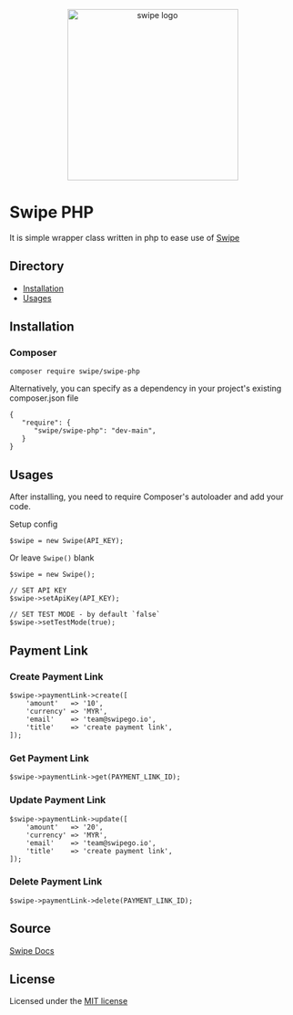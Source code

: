 
<p align="center">
  <a href="https://swipego.io" target="_blank" rel="swipego.io">
    <img width="300" src="https://swipego.io/wp-content/uploads/2021/09/Swipe-Logo-e1632970216985.png" alt="swipe logo">
  </a>
</p>

# Swipe PHP

It is simple wrapper class written in php to ease use of [Swipe](https://swipego.io) 

## Directory
* [Installation](#installation)
* [Usages](#usages)

## Installation

### Composer
```
composer require swipe/swipe-php
```
Alternatively, you can specify as a dependency in your project's existing composer.json file
```
{
   "require": {
      "swipe/swipe-php": "dev-main",
   }
}
```


## Usages
After installing, you need to require Composer's autoloader and add your code.

Setup config
```$xslt
$swipe = new Swipe(API_KEY);
```

Or leave `Swipe()` blank
```
$swipe = new Swipe();

// SET API KEY
$swipe->setApiKey(API_KEY);

// SET TEST MODE - by default `false`
$swipe->setTestMode(true);

```

## Payment Link

### Create Payment Link
```$xslt
$swipe->paymentLink->create([
    'amount'   => '10',
    'currency' => 'MYR',
    'email'    => 'team@swipego.io',
    'title'    => 'create payment link',
]);
```

### Get Payment Link
```$xslt
$swipe->paymentLink->get(PAYMENT_LINK_ID);
```

### Update Payment Link
```$xslt
$swipe->paymentLink->update([
    'amount'   => '20',
    'currency' => 'MYR',
    'email'    => 'team@swipego.io',
    'title'    => 'create payment link',
]);
```

### Delete Payment Link
```$xslt
$swipe->paymentLink->delete(PAYMENT_LINK_ID);
```

## Source
[Swipe Docs](https://dev-api.swipego.io/docs/)


## License
Licensed under the [MIT license](http://opensource.org/licenses/MIT)